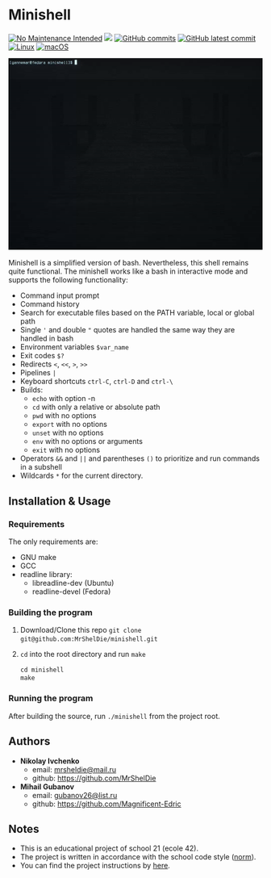 
# Minishell
[![No Maintenance Intended](http://unmaintained.tech/badge.svg)](http://unmaintained.tech/)  ![](https://img.shields.io/badge/Education%20Project-%F0%9F%93%96-orange)
[![GitHub commits](https://badgen.net/github/commits/MrShelDie/minishell)](https://GitHub.com/MrShelDie/minishell/commit/) [![GitHub latest commit](https://badgen.net/github/last-commit/MrShelDie/minishell)](https://GitHub.com/MrShelDie/minishell/commit/)
[![Linux](https://svgshare.com/i/Zhy.svg)](https://svgshare.com/i/Zhy.svg) [![macOS](https://svgshare.com/i/ZjP.svg)](https://svgshare.com/i/ZjP.svg)

![](https://github.com/MrShelDie/minishell/blob/master/demo.gif?raw=true)

Minishell is a simplified version of bash. Nevertheless, this shell remains quite functional.
The minishell works like a bash in interactive mode and supports the following functionality:
- Command input prompt
- Command history
- Search for executable files based on the PATH variable, local or global path
- Single `'` and double `"` quotes are handled the same way they are handled in bash
- Environment variables `$var_name`
- Exit codes `$?`
- Redirects `<`, `<<`, `>`, `>>`
- Pipelines `|`
- Keyboard shortcuts `ctrl-C`, `ctrl-D` and `ctrl-\`
- Builds:
	- `echo` with option -n
	- `cd` with only a relative or absolute path
	- `pwd` with no options
	- `export` with no options
	- `unset` with no options
	- `env` with no options or arguments
	- `exit` with no options
- Operators `&&` and `||` and parentheses `()` to prioritize and run commands in a subshell
- Wildcards `*` for the current directory.

## Installation & Usage

### Requirements
The only requirements are:
- GNU make
- GCC
- readline library:
	- libreadline-dev (Ubuntu)
	- readline-devel (Fedora)

### Building the program

1. Download/Clone this repo
        ```git clone git@github.com:MrShelDie/minishell.git```
        
2. `cd` into the root directory and run `make`
	```
	cd minishell
   make
	```
### Running the program

After building the source, run `./minishell` from the project root.

## Authors

* **Nikolay Ivchenko** 
	* email:  [mrsheldie@mail.ru](mailto:mrsheldie@mail.ru)
	* github: https://github.com/MrShelDie
* **Mihail Gubanov**
	* email: [gubanov26@list.ru](mailto:gubanov26@list.ru)
	* github: https://github.com/Magnificent-Edric 

## Notes

- This is an educational project of school 21 (ecole 42).
- The project is written in accordance with the school code style ([norm][1]).
- You can find the project instructions by [here][2].

[1]: <https://github.com/MrShelDie/minishell/blob/master/en.norm.pdf>
[2]: <https://github.com/MrShelDie/minishell/blob/master/en.subject.pdf>

